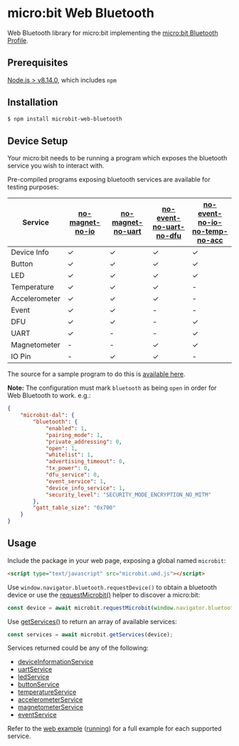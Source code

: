 # micro:bit Web Bluetooth

Web Bluetooth library for micro:bit implementing the [micro:bit Bluetooth Profile](https://lancaster-university.github.io/microbit-docs/resources/bluetooth/bluetooth_profile.html).

## Prerequisites

[Node.js > v8.14.0](https://nodejs.org), which includes `npm`

## Installation

```bash
$ npm install microbit-web-bluetooth
```

## Device Setup

Your micro:bit needs to be running a program which exposes the bluetooth service you wish to interact with. 

Pre-compiled programs exposing bluetooth services are available for testing purposes:

|Service|[no-magnet-no-io](https://github.com/thegecko/microbit-web-bluetooth/blob/master/hex/ble-open-ble-open-no-magnet-no-io.hex)|[no-magnet-no-uart](https://github.com/thegecko/microbit-web-bluetooth/blob/master/hex/ble-open-ble-open-no-magnet-no-uart.hex)|[no-event-no-uart-no-dfu](https://github.com/thegecko/microbit-web-bluetooth/blob/master/hex/ble-open-no-event-no-uart-no-dfu.hex)|[no-event-no-io-no-temp-no-acc](https://github.com/thegecko/microbit-web-bluetooth/blob/master/hex/ble-open-no-event-no-io-no-temp-no-acc.hex)|
|---|---|---|---|---|
|Device Info|✓|✓|✓|✓|
|Button|✓|✓|✓|✓|
|LED|✓|✓|✓|✓|
|Temperature|✓|✓|✓|-|
|Accelerometer|✓|✓|✓|-|
|Event|✓|✓|-|-|
|DFU|✓|✓|-|✓|
|UART|✓|-|-|✓|
|Magnetometer|-|-|✓|✓|
|IO Pin|-|✓|✓|-|

The source for a sample program to do this is [available here](https://github.com/lancaster-university/microbit-samples/tree/master/source/examples/bluetooth-services).

__Note:__ The configuration must mark `bluetooth` as being `open` in order for Web Bluetooth to work. e.g.:

```json
{
    "microbit-dal": {
        "bluetooth": {
            "enabled": 1,
            "pairing_mode": 1,
            "private_addressing": 0,
            "open": 1,
            "whitelist": 1,
            "advertising_timeout": 0,
            "tx_power": 0,
            "dfu_service": 0,
            "event_service": 1,
            "device_info_service": 1,
            "security_level": "SECURITY_MODE_ENCRYPTION_NO_MITM"
        },
        "gatt_table_size": "0x700"
    }
}
```

## Usage

Include the package in your web page, exposing a global named `microbit`:

```html
<script type="text/javascript" src="microbit.umd.js"></script>
```

Use `window.navigator.bluetooth.requestDevice()` to obtain a bluetooth device or use the [requestMicrobit()](globals.html#requestmicrobit) helper to discover a micro:bit:

```javascript
const device = await microbit.requestMicrobit(window.navigator.bluetooth);
```

Use [getServices()](globals.html#getservices) to return an array of available services:

```javascript
const services = await microbit.getServices(device);
```

Services returned could be any of the following:

- [deviceInformationService](classes/deviceinformationservice.html)
- [uartService](classes/uartservice.html)
- [ledService](classes/ledservice.html)
- [buttonService](classes/buttonservice.html)
- [temperatureService](classes/temperatureservice.html)
- [accelerometerService](classes/accelerometerservice.html)
- [magnetometerService](classes/magnetometerservice.html)
- [eventService](classes/eventservice.html)

Refer to the [web example](https://github.com/thegecko/microbit-web-bluetooth/blob/master/examples/index.html) ([running](https://thegecko.github.io/microbit-web-bluetooth/examples/index.html)) for a full example for each supported service.
